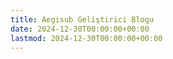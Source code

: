 ```yaml
---
title: Aegisub Geliştirici Blogu
date: 2024-12-30T00:00:00+00:00
lastmod: 2024-12-30T00:00:00+00:00
---
```

